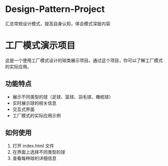 # Design-Pattern-Project
汇总常规设计模式，提高自身认知，体会模式深层内容

# 工厂模式演示项目

这是一个使用工厂模式设计的球类展示项目。通过这个项目，你可以了解工厂模式的实际应用。

## 功能特点
- 展示不同类型的球（足球、篮球、羽毛球、橄榄球）
- 实时展示球的相关信息
- 交互式界面
- 工厂模式的实际应用示例

## 如何使用
1. 打开 index.html 文件
2. 在界面上选择不同类型的球
3. 查看每种球的详细信息
